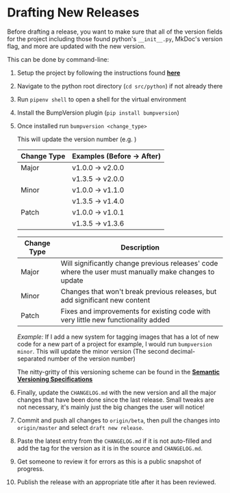 # Drafting New Releases

Before drafting a release, you want to make sure that all of the version fields for the project including those found
python's `__init__.py`, MkDoc's version flag, and more are updated with the new version.

This can be done by command-line:
1.  Setup the project by following the instructions found [**here**](./index.md)
2.  Navigate to the python root directory (`cd src/python`) if not already there
3.  Run `pipenv shell` to open a shell for the virtual environment
4.  Install the BumpVersion plugin (`pip install bumpversion`)
5.  Once installed run `bumpversion <change_type>`

    This will update the version number (e.g. )

    | Change Type | Examples (Before -> After)     |
    | ----------- | ------------------------------ |
    | Major       | v1.0.0 -> v2.0.0               |
    |             | v1.3.5 -> v2.0.0               |
    | Minor       | v1.0.0 -> v1.1.0               |
    |             | v1.3.5 -> v1.4.0               |
    | Patch       | v1.0.0 -> v1.0.1               |
    |             | v1.3.5 -> v1.3.6               |

    | Change Type | Description                                                                                           |
    | ----------- | ----------------------------------------------------------------------------------------------------- |
    | Major       | Will significantly change previous releases' code where the user must manually make changes to update |
    | Minor       | Changes that won't break previous releases, but add significant new content                           |
    | Patch       | Fixes and improvements for existing code with very little new functionality added                     |
    
    *Example:* If I add a new system for tagging images that has a lot of new code for a new part of a project for 
    example, I would run `bumpversion minor`. This will update the minor version (The second decimal-separated number 
    of the version number)
    
    The nitty-gritty of this versioning scheme can be found in the 
    [**Semantic Versioning Specifications**](https://semver.org/)

6.  Finally, update the `CHANGELOG.md` with the new version and all the major changes that have been done since the 
    last release. Small tweaks are not necessary, it's mainly just the big changes the user will notice!
    
7.  Commit and push all changes to `origin/beta`, then pull the changes into `origin/master` and select 
    `draft new release`. 
    
8.  Paste the latest entry from the `CHANGELOG.md` if it is not auto-filled and add the tag for 
    the version as it is in the source and `CHANGELOG.md`.
    
9.  Get someone to review it for errors as this is a public snapshot of progress.

10. Publish the release with an appropriate title after it has been reviewed.
    
    